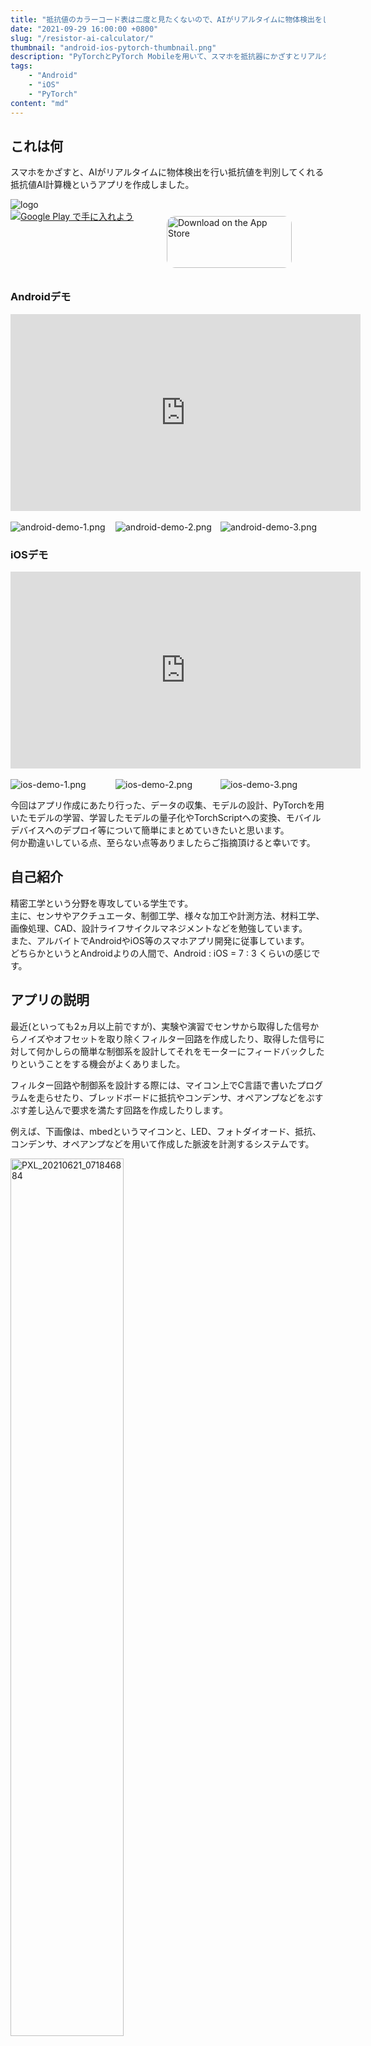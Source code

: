 ```yaml
---
title: "抵抗値のカラーコード表は二度と見たくないので、AIがリアルタイムに物体検出をして抵抗値を計算してくれるスマホアプリをリリースしてみた"
date: "2021-09-29 16:00:00 +0800"
slug: "/resistor-ai-calculator/"
thumbnail: "android-ios-pytorch-thumbnail.png"
description: "PyTorchとPyTorch Mobileを用いて、スマホを抵抗器にかざすとリアルタイムに物体検出、および抵抗値の計算をしてくれるアプリを作成しました。今回はアプリ作成にあたって行った、データの収集、モデルの設計、PyTorchを用いたモデルの学習、学習したモデルの量子化やTorchScriptへの変換、モバイルデバイスへのデプロイ等について簡単にまとめていきたいと思います。"
tags:
    - "Android"
    - "iOS"
    - "PyTorch"
content: "md"
---
```


<style>
    .image-container {
        display: flex;
        align-items: baseline;
    }
    .image-div {
        width: 200px;
        padding: 0 10px 0 0;
    }
    .image-div > span {
        max-width: 100% !important;
    }
    .fixed-image img {
        width: 60% !important;
        height: auto !important;
        position: relative !important;
    }
    .fixed-image .gatsby-resp-image-background-image {
        display: none !important;
    }
    .badge-container {
        display: flex;
        align-items: center;
    }
    .badge-div {
        width: 250px;
        height: 83px;
        margin-bottom: 20px;
    }
</style>

## これは何

スマホをかざすと、AIがリアルタイムに物体検出を行い抵抗値を判別してくれる抵抗値AI計算機というアプリを作成しました。

<div class="image-div">
    <img src="./ic_launcher-playstore.png" alt="logo" />
</div>

<div class="badge-container">
    <div class="badge-div">
        <a href='https://play.google.com/store/apps/details?id=com.takigawamemo.resistorai&pcampaignid=pcampaignidMKT-Other-global-all-co-prtnr-py-PartBadge-Mar2515-1'><img alt='Google Play で手に入れよう' src='https://play.google.com/intl/en_us/badges/static/images/badges/ja_badge_web_generic.png'/></a>
    </div>
    <div>
        <a href="https://apps.apple.com/us/app/resistor-ai-calculator/id1587462977?itsct=apps_box_badge&amp;itscg=30200" style="display: inline-block; overflow: hidden; border-radius: 13px; width: 250px; height: 83px;"><img src="https://tools.applemediaservices.com/api/badges/download-on-the-app-store/black/en-us?size=250x83&amp;releaseDate=1632787200&h=83ceb7ecfc0fe1ce04d37c794437c4a0" alt="Download on the App Store" style="border-radius: 13px; width: 200px; height: 83px;"></a>
    </div>
</div>

### Androidデモ

<iframe width="560" height="315" src="https://www.youtube.com/embed/53GfHl6Ofq0" title="YouTube video player" frameborder="0" allow="accelerometer; autoplay; clipboard-write; encrypted-media; gyroscope; picture-in-picture" allowfullscreen></iframe>

<br />
<br />

<div class="image-container">
    <div class="image-div">
        <img src="./android-demo-1.png" alt="android-demo-1.png"/>
    </div>
    <div class="image-div">
        <img src="./android-demo-2.png" alt="android-demo-2.png"/>
    </div>
    <div class="image-div">
        <img src="./android-demo-3.png" alt="android-demo-3.png" />
    </div>
</div>

### iOSデモ

<iframe width="560" height="315" src="https://www.youtube.com/embed/sUAS1hc6M7E" title="YouTube video player" frameborder="0" allow="accelerometer; autoplay; clipboard-write; encrypted-media; gyroscope; picture-in-picture" allowfullscreen></iframe>

<br />
<br />

<div class="image-container">
    <div class="image-div">
        <img src="./ios-demo-1.png" alt="ios-demo-1.png" />
    </div>
    <div class="image-div">
        <img src="./ios-demo-2.png" alt="ios-demo-2.png" />
    </div>
    <div class="image-div">
        <img src="./ios-demo-3.png" alt="ios-demo-3.png" />
    </div>
</div>

今回はアプリ作成にあたり行った、データの収集、モデルの設計、PyTorchを用いたモデルの学習、学習したモデルの量子化やTorchScriptへの変換、モバイルデバイスへのデプロイ等について簡単にまとめていきたいと思います。  
何か勘違いしている点、至らない点等ありましたらご指摘頂けると幸いです。

## 自己紹介

精密工学という分野を専攻している学生です。  
主に、センサやアクチュエータ、制御工学、様々な加工や計測方法、材料工学、画像処理、CAD、設計ライフサイクルマネジメントなどを勉強しています。  
また、アルバイトでAndroidやiOS等のスマホアプリ開発に従事しています。  
どちらかというとAndroidよりの人間で、Android : iOS = 7 : 3 くらいの感じです。

## アプリの説明

最近(といっても2ヵ月以上前ですが)、実験や演習でセンサから取得した信号からノイズやオフセットを取り除くフィルター回路を作成したり、取得した信号に対して何かしらの簡単な制御系を設計してそれをモーターにフィードバックしたりということをする機会がよくありました。

フィルター回路や制御系を設計する際には、マイコン上でC言語で書いたプログラムを走らせたり、ブレッドボードに抵抗やコンデンサ、オペアンプなどをぷすぷす差し込んで要求を満たす回路を作成したりします。

例えば、下画像は、mbedというマイコンと、LED、フォトダイオード、抵抗、コンデンサ、オペアンプなどを用いて作成した脈波を計測するシステムです。

<div class="fixed-image">
    <img src="./PXL_20210621_071846884.jpg" alt="PXL_20210621_071846884" />
</div>

少し見づらいですが、ブレッドボードの下部にLEDとフォトダイオードが配置されており、その間に指を差し込んで脈波を計測します。

指の動脈が収縮すると、LED光の伝播経路に差が生じて光の透過率が変化し、フォトダイオードで計測される光の強度が変化するため、脈波を信号として抽出することが出来るという仕組みらしいです。

ただし、単純にフォトダイオードの信号をマイコンで読み取っても、明確な脈波形状を抽出することは出来ません。  
フォトダイオードの信号に乗っかっているノイズを取り除いたり、またフォトダイオードには光の強度に対して出力が線形に出てくる領域と非線形に出てくる領域があるので出力が線形になるように電圧降下をかけてあげたり、それをマイコンが読み取れる電圧の大きさにリスケールしたりという調整が必要になってきます。

うまいこと調整するためには、適切な抵抗値の抵抗、適切な電気容量のコンデンサを選択して回路を設計する必要があります。

上画像において、茶色の電子回路部品が抵抗、緑色の電子回路部品がコンデンサです。  
抵抗には色のついた線が印刷されていますが、これは抵抗のカラーコードと呼ばれるもので、抵抗の抵抗値はこのカラーコードの色のパターンから計算できます。  
橙橙黒金は33Ω、緑茶黄金は510KΩ、青赤緑金茶は6.2MΩといった感じです。

[抵抗のカラーコード](https://www.jarl.org/Japanese/7_Technical/lib1/teikou.htm)

さて、回路を作成していく上で、欲しい抵抗値の抵抗が常に手元にあれば良いのですが、そうでない場合は、複数の抵抗を並列や直列につなぎ合わせて欲しい抵抗値に近い等価の回路で代用したりします。

そうして、トライアンドエラーを繰り返しながら回路を設計していき、良さげな出力が得られた頃に、回路を見直してみると、「いや、ここの回路の抵抗値って結局いくつやねん！」ってなったりします。(ちゃんといちいち回路図を書いていればそうはならないのですが...)。

色と数字の対応を覚えればいいのですが、なんとなく覚える気にならず、そんな時にスマホをかざすと自動で抵抗値を判別してくれるアプリがあれば便利かなと思ったのと、個人で何かしらのアプリをリリースしたかった、機械学習を勉強し始めたので何かしらのモデルをモバイルデバイス上で動かしてみたかったなどの理由から、アプリの制作に至りました。

## データの収集

実は、抵抗にも色々と種類があり、ネットで検索すると炭素被膜抵抗やら金属被膜抵抗やらその他にも色々な種類の抵抗が存在していることが分かります。

残念なこと？に、それらの抵抗器はそれぞれ形状や色が異なり、さらには抵抗値の表され方も、4本のカラーコードで表現されていたり、5本のカーラーコードで表現されていたり、まちまちです。

それらの抵抗を全て正しく識別し、抵抗値を計算することは、かなり難しいタスクであり、また、学習に必要な十分なデータを収集することも厳しいと思われます。

個人的によく目にする抵抗は、炭素被膜抵抗で抵抗値が4本のカラーコードで表されているものであり、学科の先生にお聞きしたところ、分野によって違う可能性はあるが、それが割とメジャーっぽいとのことだったので、今回の学習や予測の対象とする抵抗は炭素被膜抵抗で抵抗値が4本のカラーコードで表現されているものに絞ることにしました。

抵抗値が4本のカラーコードで表現されいる場合、1本目は10桁目の数字、2本目は1桁目の数字、3本目は指数、4本目は誤差にそれぞれ対応しています。

このうち十分な画像データを収集出来なかった、4本目の誤差に対応する色が金色(±5%)以外の抵抗や、3本目の指数部分が銀色(10^-2)の抵抗もさらに予測対象から除外することにしました。

まとめると、今回のアプリで識別可能な抵抗は、炭素被膜抵抗で抵抗値が4本のカラーコードで表現されており、4本目の誤差に対応する色は金色、3本目の指数に対応する色は銀色以外という条件に当てはまるもの(10x10x11=1100種類)となります。

ここまで対象を絞り込めば、自分の機械学習の知識の範囲内でもなんとか手に負えそうな気がしてきます。

学習に用いる画像データは、自宅にあったものや、学科の先生に許可を貰って、研究室にある抵抗の写真をひたすらぱしゃぱしゃ撮影させて頂きました。

<div class="image-container">
    <div class="image-div">
        <img src="./sample1.jpg" alt="sample1.jpg" />
    </div>
    <div class="image-div">
        <img src="./sample2.jpg" alt="sample2.jpg" />
    </div>
    <div class="image-div">
        <img src="./sample3.jpg" alt="sample3.jpg" />
    </div>
</div>

最終的に34パターンの抵抗について1400枚程度の画像を収集することが出来ましたが、それでも予測対象の抵抗は全部で1100パターンもあり、到底足りていないです。

ということで、データ水増しとして、収集できなかったカラーパターンを作成するために、別の抵抗から色だけ抽出して塗り絵的に貼り付けるということをしました。  
以下、色の切り取りによって人工的に生成した画像を添付します。

<div class="image-container">
    <div class="image-div">
        <img src="./1.1g-茶茶灰金-19.jpg" alt="1.1g-茶茶灰金-19.jpg" />
    </div>
    <div class="image-div">
        <img src="./5.4m-緑黄緑金-489.jpg" alt="5.4m-緑黄緑金-489.jpg" />
    </div>
    <div class="image-div">
        <img src="./450m-黄緑紫金-392.jpg" alt="450m-黄緑紫金-392.jpg" />
    </div>
</div>

この人工的に生成した画像がどれだけ実際の画像に対応できるか甚だ疑問ですが、まあ無いよりかはマシなのかなという気がしないでもないです...。
人工的な画像は、全てのカラーパターンについて1個ずつ作成しました。

ちなみにアノテーションの作成には[coco-annotator](https://github.com/jsbroks/coco-annotator)というツールを利用しました。

## モデルの設計

torchvisionパッケージにある、fasterrcnn\_mobilenet\_v3\_large\_fpnモデルをベースに作成しました。  
one-stage系の物体検出モデルとして、EfficientDet-d0なども試してみたところ、自分の経験不足でパラメータ等の設定を間違えていた可能性は否めませんが、FasterRCNNと比較するとあまり精度が出ませんでした。

単純にtorchvisionパッケージにあるMobileNetV3-largeバックボーンのFPNありFasterRCNNをそのままクラスラベル数を1100にして学習したわけでわなく、いくつか変更を加えています。

torchvisonのデフォルトのモデルと変更後のモデルの概略図は以下の通りです。

<div style="text-align: center;">
元々のfasterrcnnモデル
</div>

![original-fasterrcnn](./original-fasterrcnn.png)

<div style="text-align: center;">
変更後のfasterrcnnモデル
</div>

![modified-fasterrcnn](./modified-fasterrcnn.png)

<br />

主な変更点は以下の通りです。

1. 元々のfasterrcnnでは全ての全てのスケールのoutputに対して、同じサイズのアンカーボックスを割り当てていたが、変更後はスケールに応じて割り当てるアンカーボックスのサイズを変更した。

2. 元々91個のclass logitを出力していた全結合層の出力は33個にした。最初の2つの出力がbackgroundかforegroundかを出力、次の10個の出力が1本目の色のlogit、次の10個の出力が2本目の色のlogit、最後の11個の出力が3本目の色のlogitに対応する。

3. 元々のモデルではクラスごとに別々のbox regressionが割り当てられていたが、修正後は1つのbox regressionのみを使うようにした。

## モデルの学習

学習環境はGoogle Colaboratoryを利用しました。  
MobileNetV3-largeはCOCOデータセットで学習済みのものを使っています。  
epoch数は150、最初の1epochはwarm up、スタート時学習率は1e-4で、100、120、140epoch目にそれぞれ学習率を0.5倍しました。  
また、data augmentationはAlbumentationsというライブラリを利用しました。

## モデルの量子化とTorchScriptへの変換

PyTorchはモデルの量子化として、Post Training Dynamic QuantizationやPost Training Static Quantization、Quantization Aware Trainingといった方法をサポートしているようです。

今回はこの中でざっと見た感じ一番お手軽そうだったPost Training Dynamic Quantizationという方法を使った量子化を行いました。

Post Training Dynamic Quantizationによるモデルの量子化を行う場合は、以下のように学習済みのモデルをquantize_dynamic関数に渡すだけで、量子化済みのモデルが手に入ります。

```python
quantization_model = torch.quantization.quantize_dynamic(model,
                                                         {torch.nn.Linear},
                                                         dtype=torch.qint8)
quantization_scripted_model = torch.jit.script(quantization_model)
```

簡単ですね。モデルの量子化によって元々79MBあったモデルのサイズを38MBまで減らすことが出来ました。

なお、現在Post Training Dynamic Quantizationをサポートしているレイヤーはnn.Linearとnn.LSTMだけだそうです。それ以外の、nn.Cnv2dなどについては、Static QuantizationやQuantization Aware Trainingといった方法を使う必要があります。また機会があれば他の二つの方法についてもちゃんと勉強したいと思います。

モデルのTorchScriptへの変換についてですが、github上で公開されているモデルをそのままTorchScriptに変換しようとしてもエラーが出て上手くいかないことがよくありました。

以下、自分が比較的よく遭遇したエラーとその解決方法をまとめます。

１. 型推論が上手く出来ていない

モデルをTorchScriptに変換する際、明示的に型が指定されてい無い場合は、その引数の型や戻り値の型はtorch.Tensor型であると推論されることが多いみたいです。  
torch.Tensor型以外の引数や戻り値に関しては、ちゃんと型ヒントを付けて上げることによって、TorchScriptへ変換出来るようになります。

```python
# 型が情報が無いとtorch.Tensor型とみなされてしまうことがあるので
-   def encode(self, bboxes_in, labels_in, criteria = 0.5):

# 型ヒントを付加する
+   def encode(self, bboxes_in, labels_in, criteria: float = 0.5):
```

２. ModuleList周りのエラー

次によく遭遇したのが、ModuleList周りのエラーです。ModuleListにアクセスする時に、index、slice、enumerated、zipなどやり方でアクセスしていると、TorchScriptに変換する際にエラーになります。for文を使うやり方であれば問題なく変換してくれるので、ModuleListに触るときはfor文を使うようにします。

```python
# indexでアクセス出来ないので
- module = moduleList1[3]
- x = module(x)

# for文を使う。ちなみにforブロック内ではbreakもcontinueも使えない。
+ idx = 3
+ count = 0
+ for module in moduleList1:
+     if count == idx:
+         x = module(x)
+     count += 1


# zipも使えないので
- for module1, module2 in zip(moduleList1, moduleList2):
-     x = module1(x)
-     x = module2(x)

# for文を使う
+ moduleNum = len(moduleList1)
+ for i in range(moduleNum):
+     count = 0
+     for module1 in moduleList1:
+         if count == i:
+             x = module1(x)
+         count += 1
+     count = 0
+     for module2 in moduleList2:
+         if count == i:
+             x = module2(x)
+         count += 1
```

若干気持ち悪いですが、torchvisionの公式リポジトリでもこのような書き方がされている箇所([feature\_pyramid\_network.py](https://github.com/pytorch/vision/blob/main/torchvision/ops/feature_pyramid_network.py))があったので、今のところこれ以外の方法は無さそうです。

## モバイルアプリの構成

基本的な画面構成は以下の通りです。

１. ホーム画面

<div class="image-container">
    <div class="image-div">
        <img src="./home-android.png" alt="home-android">
    </div>
    <div class="image-div">
        <img src="./home-ios.png" alt="home-ios">
    </div>
</div>

２. ライブ画面

カメラから取得した映像に対して、リアルタイムに物体検出を行います。
画面下部のキャプチャボタンをタップすると、画像をキャプチャし、画像解析画面に移ります。

<div class="image-container">
    <div class="image-div">
        <img src="./live-android.png" alt="live-android">
    </div>
    <div class="image-div">
        <img src="./live-ios.png" alt="live-ios">
    </div>
</div>

<br />

３. 画像解析画面

フォトライブラリで選択した画像や、ライブ画面でキャプチャした画像に対して物体検出を行います。
画面下部にある編集ボタンをタップすると編集画面に移行し、削除ボタンをタップすると誤認識したバウンディングボックスを削除、追加ボタンをタップすると新しくバウンディングボックスを追加できます。

<div class="image-container">
    <div class="image-div">
        <img src="./image-analysis-android.png" alt="image-analysis-android">
    </div>
    <div class="image-div">
        <img src="./image-analysis-ios.png" alt="image-analysis-ios">
    </div>
</div>

<br />

４. 編集画面

編集画面では個々の予測ボックスに対して予測リストの確認や手動での予測ラベルの修正を行うことが出来ます。  
ここで、予測リストとして表示されているもについてですが、通常non maximum suppressionを行う際にclass scoreが小さかったものはoutputから除外されてしまいますが、今回のモデルではclass scoreが小さかったものについては、被ったバウンディングボックスへclass labelとclass scoreを追加するということをしています。  
従って、予測リストには複数のRegion Proposal由来のものが混ざっており、スコアを全て足し合わせると100%を超えてしまうことがあります。  
こういうやり方が正しいのかどうかは正直分かっていないのですが、仮に予測を間違えていたとしても予測リストの中に正しいものがあればそれをタップするだけで手動でカラーコードを指定せずに修正出来るので、使いやすさという観点からすれば問題ないのかなと考えています。

<div class="image-container">
    <div class="image-div">
        <img src="./prediction-android.png" alt="prediction-android">
    </div>
    <div class="image-div">
        <img src="./prediction-ios.png" alt="prediction-ios">
    </div>
</div>

<br />

カラーコードタブを選択すると、手動で予測を修正することができます。

<br />

<div class="image-container">
    <div class="image-div">
        <img src="./color-code-android.png" alt="color-code-android">
    </div>
    <div class="image-div">
        <img src="./color-code-ios.png" alt="color-code-ios">
    </div>
</div>

<br />

５. 設定画面

<div class="image-container">
    <div class="image-div">
        <img src="./setting-android.png" alt="setting-android">
    </div>
    <div class="image-div">
        <img src="./setting-ios.png" alt="setting-ios">
    </div>
</div>

<br />

<div class="image-container">
    <div class="image-div">
        <img src="./setting-mode-android.png" alt="setting-mode-android">
    </div>
    <div class="image-div">
        <img src="./setting-mode-ios.png" alt="setting-mode-ios">
    </div>
</div>

<br />

予測精度と速度の調整という項目から、スマホをかざしている時と画像解析している時の予測精度と速度を調整することが出来ます。    
これは何なのかというと、ここで指定したオプションに基づいてネットワークに投入する画像のresolutionが決定し、画像サイズが大きいほど精度は上がるが速度は遅くなる的な調整が出来るようになっています。

- めっちゃ速いけど、めっちゃ精度が悪い ... (minSize, maxSize) = (360, 480)
- 速いけど、精度が悪い ... (minSize, maxSize) = (720, 960)
- 遅いけど、精度が良い ... (minSize, maxSize) = (1200, 1600)
- めっちゃ遅いけど、めっちゃ精度が良い ... (minSize, maxSize) = (1680, 2240)

ネットワークに投入される画像のresolutionは上のminSizeとmaxSizeを元に計算されます。

1. 画像の小さい方の1辺がminSizeになるようにリスケール。
2. リスケールした画像の大きい方の1辺がmaxSizeを超えていた場合、大きい方の辺がmaxSizeになるようにさらにリスケール。

minSizeとmaxSizeからresolutionを決めるやり方はtorchvisionにあったものを参考にしました。

### Android

使用した主なライブラリ

- Koin ... DIコンテナ。  
    特にDagger+HiltよりもKoinが好きというわけではなく、自分があまりDagger+Hiltに触ったことがなく、なるべく開発工数を減らしたかったので、テスト時のモック周りの勝手も知れているKoinを利用することにしました。(といってもちゃんとしたテストが書けるわけではないですが)
- PyTorch Mobile ... 推論。
- [gesture-views](https://github.com/alexvasilkov/GestureViews) ... ImageViewやViewのスワイプ、ピンチを良しなにやってくれる。  
    iOSの場合、UIScrollViewとUIImageViewを入れ子にすれば簡単お手軽にスワイプ、ピンチ機能つきimageビューアを作成することができるのですが、Androidの場合、公式のライブラリのみで同じことをやろうとすると結構大変です。こちらのgesture-viewsというライブラリを使用すれば、そういった画像ビューアを簡単に作成出来るほか、複数のViewに対して一緒にスワイプ、ピンチするといったことも可能になっています。
- [android-image-cropper](https://github.com/ArthurHub/Android-Image-Cropper) ... 画像の切り取り。  
    予測ボックスを追加する画面で使用しました。
- Firebase ... analyticsとかcrashlogとか。
- Leakcanary ... メモリリーク検出。
- AdMob ... 広告。

### iOS

自分はどちらかというとAndroidよりの人間なので、iOSでもMaterial Designを使って開発が出来ると幸せです。  
そこで、material-components-iosのgithubレポジトリを見に行ってみると以下の文言が。

> Material's iOS libraries are in maintenance mode as of July 15, 2021

今後、iOSでMaterial Designに則ったアプリを開発したければFlutterを使えとのことでした。  
ということで、今回のアプリでは大人しくUIKitの標準的なUIのみを使って作成しています。  
機会があればFlutterも一度ちゃんと触ってみたいです。   

使用した主なライブラリ

- [Swinject](https://github.com/Swinject/Swinject) ... DIコンテナ。  
    Androidアプリだと、Dagger+Hiltという公式ライブラリのおかげもあってか、割と小さな規模のサンプルアプリでもDIライブラリが使われていたりするのですが、iOSアプリの場合はAndroidに比べてそこまでDIライブラリが使われていないという印象を個人的には持っています。今回のような規模のアプリに本当にDIライブラリが必要かどうかと聞かれると、確かに疑問ですが、使っていて困るものでもないのでiOSのDIライブラリの中で一番人気のありそうなSwinjectというライブラリを使用しました。
- PyTorch Mobile ... 推論。
- [R.swift](https://github.com/mac-cain13/R.swift) ... AndroidのR.hoge.hogeみたいな感じでリソースファイルにアクセス出来るようにするライブラリ。
- [LicensePlist](https://github.com/mono0926/LicensePlist) ... オープンソースライセンス表示。
- [TOCropViewController](https://github.com/TimOliver/TOCropViewController) ... 画像の切り取り。  
    予測ボックスを追加する画面で使用しました。
- Firebase .. analyticsとかcrashlogとか。
- AdMob ... 広告。

## まとめと今後について

実はデモ動画で使用した抵抗は全て画像データが収集出来たものを使っており、それらの抵抗については動画を見ても分かる通りほぼ間違えずに予測出来ているのですが、画像データを収集出来ず人工的な色の切り貼りによってごまかしたパターンの抵抗についての予測精度は正直期待していたレベルとは程遠く、正しい抵抗値が予測リストの中にさえ含まれていないということも結構あります。  
使ってみた率直な感想としては、抵抗値を自動で判別してくれるアプリというより、画像内の抵抗に簡単にアノテーションを付けられるアプリみたいになってしまったのが、非常に残念でした。  
今後はもし気力があれば、オプトインで同意を得られた場合に画像を収集出来るような機能を追加したり、単純な色の切り貼りではなく他のもっと良いデータの水増し方法の調査を進めたり、推論部分について現在はPyTorch Mobileを使ってCPU上で動かしているのをTensorflow Liteを使ってGPU上で動くようにTensorflowで学習し直したりといったことを進めていきたいと考えています。  
また、しばらくはkaggleやsignoteにもちゃんと出て、機械学習関連のもう少しまともな知識やスキルを身に付けられるようにしていきたいです。


## 参考リンク

- [抵抗のカラーコード](https://www.jarl.org/Japanese/7_Technical/lib1/teikou.htm)

- [jsbroks/coco-annotator: :pencil2: Web-based image segmentation tool for object detection, localization, and keypoints](https://github.com/jsbroks/coco-annotator)
